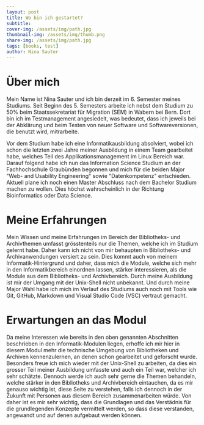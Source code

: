 ```yaml
---
layout: post
title: Wo bin ich gestartet?
subtitle: 
cover-img: /assets/img/path.jpg
thumbnail-img: /assets/img/thumb.png
share-img: /assets/img/path.jpg
tags: [books, test]
author: Nina Sauter
---
```


# Über mich

Mein Name ist Nina Sauter und ich bin derzeit im 6. Semester meines Studiums. Seit Beginn des 5. Semesters arbeite ich nebst dem Studium zu 50% beim Staatssekretariat für Migration (SEM) in Wabern bei Bern. Dort bin ich im Testmanagement angesiedelt, was bedeutet, dass ich jeweils bei der Abklärung und beim Testen von neuer Software und Softwareversionen, die benutzt wird, mitrarbeite.

Vor dem Studium habe ich eine Informatikausbildung absolviert, wobei ich schon die letzten zwei Jahre meiner Ausbildung in einem Team gearbeitet habe, welches Teil des Applikationsmanagement im Linux Bereich war. Darauf folgend habe ich nun das Information Science Studium an der Fachhochschule Graubünden begonnen und mich für die beiden Major "Web- and Usability Engineering" sowie "Datenkompetenz" entschieden. 
Aktuell plane ich noch einen Master Abschluss nach dem Bachelor Studium machen zu wollen. Dies höchst wahrscheinlich in der Richtung Bioinformatics oder Data Science.


# Meine Erfahrungen
Mein Wissen und meine Erfahrungen im Bereich der Bibliotheks- und Archivthemen umfasst grösstenteils nur die Themen, welche ich im Studium gelernt habe. Daher kann ich nicht von mir behaupten in Bibliotheks- und Archivanwendungen versiert zu sein. 
Dies kommt auch von meinem Informatik-Hintergrund und daher, dass mich die Module, welche sich mehr in den Informatikbereich einordnen lassen, stärker interessieren, als die Module aus dem Bibliotheks- und Archivbereich.
Durch meine Ausbildung ist mir der Umgang mit der Unix-Shell nicht unbekannt. Und durch meine Major Wahl habe ich mich im Verlauf des Studiums auch noch mit Tools wie Git, GitHub, Markdown und Visual Studio Code (VSC) vertraut gemacht. 

# Erwartungen an das Modul
Da meine Interessen wie bereits in den oben genannten Abschnitten beschrieben in den Informatik-Modulen liegen, erhoffe ich mir hier in diesem Modul mehr die technische Umgebung von Bibliotheken und Archiven kennenzulernen, an denen schon gearbeitet und geforscht wurde. 
Besonders freue ich mich wieder mit der Unix-Shell zu arbeiten, da dies ein grosser Teil meiner Ausbildung umfasste und auch ein Teil war, welcher ich sehr schätzte. Dennoch werde ich auch sehr gerne die Themen behandeln, welche stärker in den Bibliotheks und Archivbereich eintauchen, da es mir genauso wichtig ist, diese Seite zu verstehen, falls ich dennoch in der Zukunft mit Personen aus diesem Bereich zusammenarbeiten würde. Von daher ist es mir sehr wichtig, dass die Grundlagen und das Verstädnis für die grundlegenden Konzepte vermittelt werden, so dass diese verstanden, angewandt und auf denen aufgebaut werden können.
